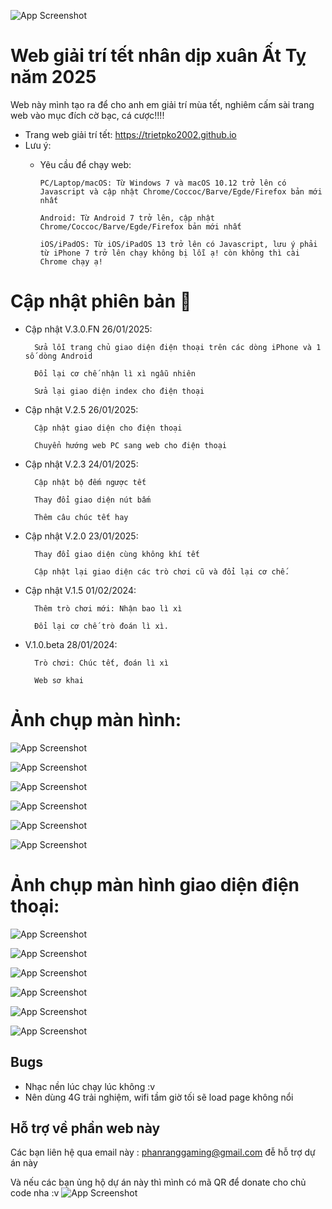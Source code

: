 

![App Screenshot](https://trietpko2002.github.io/src.png)

# Web giải trí tết nhân dịp xuân Ất Tỵ năm 2025

Web này mình tạo ra để cho anh em giải trí mùa tết, nghiêm cấm sài trang web vào mục đích cờ bạc, cá cược!!!!

  - Trang web giải trí tết: https://trietpko2002.github.io
  - Lưu ý:
      - Yêu cầu để chạy web:
        
            PC/Laptop/macOS: Từ Windows 7 và macOS 10.12 trở lên có Javascript và cập nhật Chrome/Coccoc/Barve/Egde/Firefox bản mới nhất
        
            Android: Từ Android 7 trở lên, cập nhật Chrome/Coccoc/Barve/Egde/Firefox bản mới nhất
        
            iOS/iPadOS: Từ iOS/iPadOS 13 trở lên có Javascript, lưu ý phải từ iPhone 7 trở lên chạy không bị lỗi ạ! còn không thì cài Chrome chạy ạ!


# Cập nhật phiên bản 📅

- Cập nhật V.3.0.FN 26/01/2025:

        Sửa lỗi trang chủ giao diện điện thoại trên các dòng iPhone và 1 số dòng Android

        Đổi lại cơ chế nhận lì xì ngẫu nhiên

        Sửa lại giao diện index cho điện thoại

- Cập nhật V.2.5 26/01/2025:

        Cập nhật giao diện cho điện thoại

        Chuyển hướng web PC sang web cho điện thoại

- Cập nhật V.2.3 24/01/2025:

        Cập nhật bộ đếm ngược tết

        Thay đổi giao diện nút bấm

        Thêm câu chúc tết hay

- Cập nhật V.2.0 23/01/2025:

        Thay đổi giao diện cùng không khí tết
  
        Cập nhật lại giao diện các trò chơi cũ và đổi lại cơ chế.
- Cập nhật V.1.5 01/02/2024:

        Thêm trò chơi mới: Nhận bao lì xì
  
        Đổi lại cơ chế trò đoán lì xì.
- V.1.0.beta 28/01/2024:

        Trò chơi: Chúc tết, đoán lì xì
  
        Web sơ khai


# Ảnh chụp màn hình:

![App Screenshot](https://trietpko2002.github.io/src.png)

![App Screenshot](https://trietpko2002.github.io/src/1.png)

![App Screenshot](https://trietpko2002.github.io/src/2.png)

![App Screenshot](https://trietpko2002.github.io/src/3.png)

![App Screenshot](https://trietpko2002.github.io/src/4.png)

![App Screenshot](https://trietpko2002.github.io/src/5.png)

# Ảnh chụp màn hình giao diện điện thoại:

![App Screenshot](https://trietpko2002.github.io/src_phone/1.jpg)

![App Screenshot](https://trietpko2002.github.io/src_phone/2.jpg)

![App Screenshot](https://trietpko2002.github.io/src_phone/3.jpg)

![App Screenshot](https://trietpko2002.github.io/src_phone/4.jpg)

![App Screenshot](https://trietpko2002.github.io/src_phone/5.jpg)

![App Screenshot](https://trietpko2002.github.io/src_phone/6.jpg)
## Bugs
- Nhạc nền lúc chạy lúc không :v
- Nên dùng 4G trải nghiệm, wifi tầm giờ tối sẽ load page không nổi

## Hỗ trợ về phần web này
 Các bạn liên hệ qua email này : phanranggaming@gmail.com đễ hỗ trợ dự án này

Và nếu các bạn ủng hộ dự án này thì mình có mã QR để donate cho chủ code nha :v
![App Screenshot](https://trietpko2002.github.io/img_vd_ms/z6260783526373_0096a1ae92a8516cf94a871c8578b64b.jpg)
